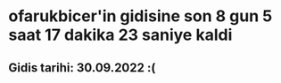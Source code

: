 # ofarukbicer'in gidisine son 8 gun 5 saat 17 dakika 23 saniye kaldi

## Gidis tarihi: 30.09.2022 :(